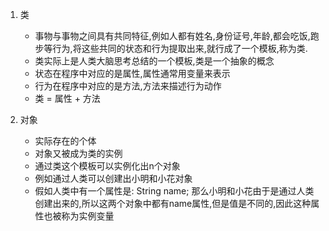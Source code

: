 
1. 类
	- 事物与事物之间具有共同特征,例如人都有姓名,身份证号,年龄,都会吃饭,跑步等行为,将这些共同的状态和行为提取出来,就行成了一个模板,称为类.
	- 类实际上是人类大脑思考总结的一个模板,类是一个抽象的概念
	- 状态在程序中对应的是属性,属性通常用变量来表示
	- 行为在程序中对应的是方法,方法来描述行为动作
	- 类 = 属性 + 方法

2. 对象
	- 实际存在的个体
	- 对象又被成为类的实例
	- 通过类这个模板可以实例化出n个对象
	- 例如通过人类可以创建出小明和小花对象
	- 假如人类中有一个属性是: String name; 那么小明和小花由于是通过人类创建出来的,所以这两个对象中都有name属性,但是值是不同的,因此这种属性也被称为实例变量

